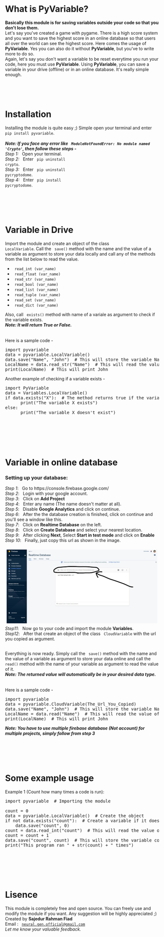 # What is PyVariable?
<b>Basically this module is for saving variables outside your code so that you don't lose them.</b> </br>
Let's say you've created a game with pygame. There is a high score system and you want to save the highest score in an online database so that users all over the world can see the highest score. Here comes the usage of <b>PyVariable</b>. Yes you can also do it without <b>PyVariable</b>, but you've to write more to do so. </br>
Again, let's say you don't want a variable to be reset everytime you run your code, here you must use <b>PyVariable</b>. Using <b>PyVariable</b>, you can save a variable in your drive (offline) or in an online database. It's really simple enough.

</br></br></br>

# Installation
Installing the module is quite easy ;)
Simple open your terminal and enter <code> pip install pyvariable</code>.</br></br>
<b><i>Note: If you face any error like <code> ModuleNotFoundError: No module named 'Crypto'</code>, then follow these steps - </i></b></br>
<i>Step 1:</i> &nbsp; Open your terminal. </br>
<i>Step 2:</i> &nbsp; Enter <code> pip uninstall crypto</code>. </br>
<i>Step 3:</i> &nbsp; Enter <code> pip uninstall pycryptodome</code>. </br>
<i>Step 4:</i> &nbsp; Enter <code> pip install pycryptodome</code>.

</br></br></br></br>

# Variable in Drive
Import the module and create an object of the class <code> LocalVariable</code>. Call the <code> save()</code> method with the name and the value of a variable as argument to store your data locally and call any of the methods from the list below to read the value. </br>
<ul>
      <li><code> read_int (var_name) </code></li>
      <li><code> read_float (var_name) </code></li>
      <li><code> read_str (var_name) </code></li>
      <li><code> read_bool (var_name) </code></li>
      <li><code> read_list (var_name) </code></li>
      <li><code> read_tuple (var_name) </code></li>
      <li><code> read_set (var_name) </code></li>
      <li><code> read_dict (var_name) </code></li>
</ul>
Also, call <code> exists()</code> method with name of a variale as argument to check if the variable exists. </br> <b><i>Note: It will return True or False.</i></b></br>
</br></br>
Here is a sample code -
<pre>
import pyvariable
data = pyvariable.LocalVariable()
data.save("Name", "John")  # This will store the variable Name with the value John
LocalName = data.read_str("Name")  # This will read the value of Name from files and store in LocalName
print(LocalName)  # This will print John
</pre>
Another example of checking if a variable exists -
<pre>
import PyVariable
data = Variables.LocalVariable()
if data.exists("X"):  # The method returns true if the variable exists
      print("The variable X exists")
else:
      print("The variable X doesn't exist")
</pre>

</br></br></br></br></br>

# Variable in online database
<h3>Setting up your database:</h3>
<i>Step 1</i>: &nbsp; Go to https://console.firebase.google.com/ </br>
<i>Step 2</i>: &nbsp; Login with your google account. </br>
<i>Step 3</i>: &nbsp; Click on <b>Add Project</b></br>
<i>Step 4</i>: &nbsp; Enter any name (The name doesn't matter at all). </br>
<i>Step 5</i>: &nbsp; Disable <b>Google Analytics</b> and click on continue. </br>
<i>Step 6</i>: &nbsp; After the the database creation is finished, click on continue and you'll see a window like this. </br>
<i>Step 7</i>: &nbsp; Click on <b>Realtime Database</b> on the left. </br>
<i>Step 8</i>: &nbsp; Click on <b>Create Database</b> and select your nearest location. </br>
<i>Step 9</i>: &nbsp; After clicking <b>Next</b>, Select <b>Start in test mode</b> and click on <b>Enable</b> </br>
<i>Step 10</i>: &nbsp; Finally, just copy this url as shown in the image.</br></br>
<p align="CENTER" style="margin:5px;"><img src="step10.jpg" alt="Step 10" width = 800></p>
<i>Step11</i>: &nbsp; Now go to your code and import the module <b>Variables</b>.</br>
<i>Step12</i>: &nbsp; After that create an object of the class <code> CloudVariable</code> with the url you copied as argument. </br></br>

Everything is now ready. Simply call the <code> save()</code> method with the name and the value of a variable as argument to store your data online and call the <code> read()</code> method with the name of your variable as argument to read the value of it. </br> <b><i>Note: The returned value will automatically be in your desired data type.</i></b>
</br></br></br>
Here is a sample code -
<pre>
import pyvariable
data = pyvariable.CloudVariable(The_Url_You_Copied)
data.save("Name", "John")  # This will store the variable Name with the value John
LocalName = data.read("Name")  # This will read the value of Name from your database and store in LocalName
print(LocalName)  # This will print John
</pre>
<b><i>Note: You have to use multiple firebase database (Not account) for multiple projects, simply follow from step 3</i></b>

</br></br></br></br>

# Some example usage
Example 1 (Count how many times a code is run):
<pre>
import pyvariable  # Importing the module

count = 0
data = pyvariable.LocalVariable()  # Create the object
if not data.exists("count"):  # Create a variable if it doesn't exist
    data.save("count", 0)
count = data.read_int("count")  # This will read the value of count and store in count variable
count = count + 1
data.save("count", count)  # This will store the variable count with the value John
print("This program ran " + str(count) + " times")

</pre>

</br></br></br></br>

# Lisence
This module is completely free and open source. You can freely use and modify the module if you want. Any suggestion will be highly appreciated ;) </br>
Created by <b> Sajedur Rahman Fiad </b> </br>
Email : <code> neural.gen.official@gmail.com</code> </br>
<i> Let me know your valuable feedback. </i>
